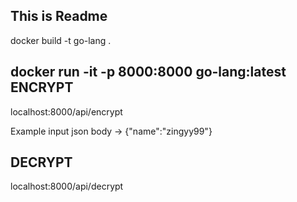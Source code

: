 This is Readme
---------------
docker build -t go-lang .

docker run -it -p 8000:8000 go-lang:latest
ENCRYPT
------
localhost:8000/api/encrypt 

Example input json  body -> {"name":"zingyy99"}


DECRYPT
------
 localhost:8000/api/decrypt

